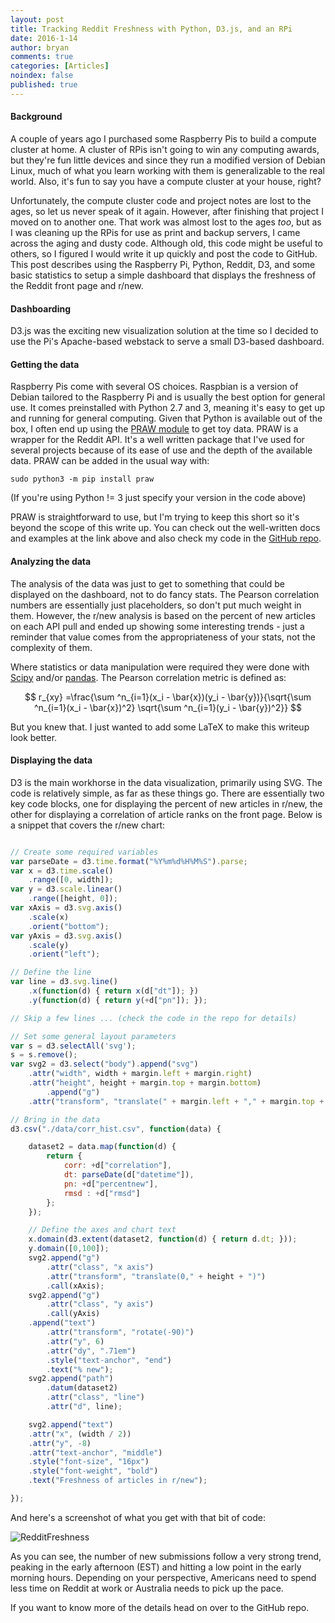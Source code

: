 ```yaml
---
layout: post
title: Tracking Reddit Freshness with Python, D3.js, and an RPi
date: 2016-1-14
author: bryan
comments: true
categories: [Articles]
noindex: false
published: true
---
```


#### Background
A couple of years ago I purchased some Raspberry Pis to build a compute cluster at home. A cluster of RPis isn't going to win any computing awards, but they're fun little devices and since they run a modified version of Debian Linux, much of what you learn working with them is generalizable to the real world. Also, it's fun to say you have a compute cluster at your house, right?

Unfortunately, the compute cluster code and project notes are lost to the ages, so let us never speak of it again. However, after finishing that project I moved on to another one. That work was almost lost to the ages *too*, but as I was cleaning up the RPis for use as print and backup servers, I came across the aging and dusty code. Although old, this code might be useful to others, so I figured I would write it up quickly and post the code to GitHub. This post describes using the Raspberry Pi, Python, Reddit, D3, and some basic statistics to setup a simple dashboard that displays the freshness of the Reddit front page and r/new.

#### Dashboarding
D3.js was the exciting new visualization solution at the time so I decided to use the Pi's Apache-based webstack to serve a small D3-based dashboard.

#### Getting the data
Raspberry Pis come with several OS choices. Raspbian is a version of Debian tailored to the Raspberry Pi and is usually the best option for general use. It comes preinstalled with Python 2.7 and 3, meaning it's easy to get up and running for general computing. Given that Python is available out of the box, I often end up using the [PRAW module](https://praw.readthedocs.org/en/stable/) to get toy data. PRAW is a wrapper for the Reddit API. It's a well written package that I've used for several projects because of its ease of use and the depth of the available data. PRAW can be added in the usual way with:

`sudo python3 -m pip install praw`

(If you're using Python != 3 just specify your version in the code above)

PRAW is straightforward to use, but I'm trying to keep this short so it's beyond the scope of this write up. You can check out the well-written docs and examples at the link above and also check my code in the [GitHub repo](https://github.com/bryancshepherd/RedditFresh).

#### Analyzing the data
The analysis of the data was just to get to something that could be displayed on the dashboard, not to do fancy stats. The Pearson correlation numbers are essentially just placeholders, so don't put much weight in them. However, the r/new analysis is based on the percent of new articles on each API pull and ended up showing some interesting trends - just a reminder that value comes from the appropriateness of your stats, not the complexity of them.

Where statistics or data manipulation were required they were done with [Scipy](http://www.scipy.org/) and/or [pandas](http://pandas.pydata.org/). The Pearson correlation metric is defined as:

$$
r_{xy} =\frac{\sum ^n_{i=1}(x_i - \bar{x})(y_i - \bar{y})}{\sqrt{\sum ^n_{i=1}(x_i - \bar{x})^2} \sqrt{\sum ^n_{i=1}(y_i - \bar{y})^2}}
$$

But you knew that. I just wanted to add some LaTeX to make this writeup look better.

#### Displaying the data
D3 is the main workhorse in the data visualization, primarily using SVG. The code is relatively simple, as far as these things go. There are essentially two key code blocks, one for displaying the percent of new articles in r/new, the other for displaying a correlation of article ranks on the front page. Below is a snippet that covers the r/new chart:

```js

// Create some required variables
var parseDate = d3.time.format("%Y%m%d%H%M%S").parse;
var x = d3.time.scale()
	.range([0, width]);
var y = d3.scale.linear()
	.range([height, 0]);
var xAxis = d3.svg.axis()
	.scale(x)
	.orient("bottom");
var yAxis = d3.svg.axis()
	.scale(y)
	.orient("left");

// Define the line
var line = d3.svg.line()
	.x(function(d) { return x(d["dt"]); })
	.y(function(d) { return y(+d["pn"]); });

// Skip a few lines ... (check the code in the repo for details)

// Set some general layout parameters
var s = d3.selectAll('svg');
s = s.remove();
var svg2 = d3.select("body").append("svg")
	.attr("width", width + margin.left + margin.right)
	.attr("height", height + margin.top + margin.bottom)
		.append("g")
	.attr("transform", "translate(" + margin.left + "," + margin.top + ")");

// Bring in the data
d3.csv("./data/corr_hist.csv", function(data) {

	dataset2 = data.map(function(d) {
		return {
			corr: +d["correlation"],
			dt: parseDate(d["datetime"]),
			pn: +d["percentnew"],
			rmsd : +d["rmsd"]
		};
	});

	// Define the axes and chart text
	x.domain(d3.extent(dataset2, function(d) { return d.dt; }));
	y.domain([0,100]);
	svg2.append("g")
		.attr("class", "x axis")
		.attr("transform", "translate(0," + height + ")")
		.call(xAxis);
	svg2.append("g")
		.attr("class", "y axis")
		.call(yAxis)
	.append("text")
		.attr("transform", "rotate(-90)")
		.attr("y", 6)
		.attr("dy", ".71em")
		.style("text-anchor", "end")
		.text("% new");
	svg2.append("path")
		.datum(dataset2)
		.attr("class", "line")
		.attr("d", line);

	svg2.append("text")
	.attr("x", (width / 2))             
	.attr("y", -8)
	.attr("text-anchor", "middle")  
	.style("font-size", "16px")
	.style("font-weight", "bold")  
	.text("Freshness of articles in r/new");

});
```

And here's a screenshot of what you get with that bit of code:

![RedditFreshness](http://www.bryancshepherd.com/images/RedditFresh.jpg)

As you can see, the number of new submissions follow a very strong trend, peaking in the early afternoon (EST) and hitting a low point in the early morning hours. Depending on your perspective, Americans need to spend less time on Reddit at work or Australia needs to pick up the pace.

If you want to know more of the details head on over to the GitHub repo.
